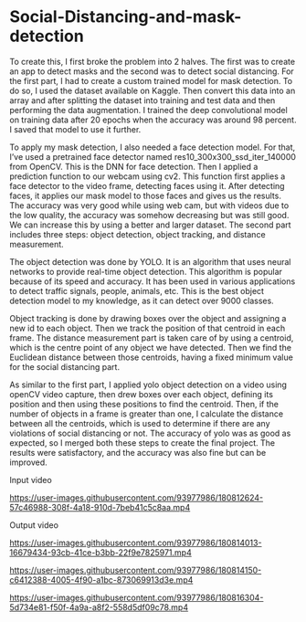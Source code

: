 # Social-Distancing-and-mask-detection

To create this, I first broke the problem into 2 halves. The first was to create an app to detect masks and the second was to detect social distancing.
For the first part, I had to create a custom trained model for mask detection. To do so, I used the dataset available on Kaggle. Then convert this data into an array and after splitting the dataset into training and test data and then performing the data augmentation. I trained the deep convolutional model on training data after 20 epochs when the accuracy was around 98 percent. I saved that model to use it further.


To apply my mask detection, I also needed a face detection model. For that, I’ve used a pretrained face detector named res10_300x300_ssd_iter_140000 from OpenCV. This is the DNN for face detection. Then I applied a prediction function to our webcam using cv2. This function first applies a face detector to the video frame, detecting faces using it. After detecting faces, it applies our mask model to those faces and gives us the results. The accuracy was very good while using web cam, but with videos due to the low quality, the accuracy was somehow decreasing but was still good. We can increase this by using a better and larger dataset.
The second part includes three steps: object detection, object tracking, and distance measurement.


The object detection was done by YOLO. It is an algorithm that uses neural networks to provide real-time object detection. This algorithm is popular because of its speed and accuracy. It has been used in various applications to detect traffic signals, people, animals, etc. This is the best object detection model to my knowledge, as it can detect over 9000 classes.


Object tracking is done by drawing boxes over the object and assigning a new id to each object. Then we track the position of that centroid in each frame. The distance measurement part is taken care of by using a centroid, which is the centre point of any object we have detected. Then we find the Euclidean distance between those centroids, having a fixed minimum value for the social distancing part.

As similar to the first part, I applied yolo object detection on a video using openCV video capture, then drew boxes over each object, defining its position and then using these positions to find the centroid. Then, if the number of objects in a frame is greater than one, I calculate the distance between all the centroids, which is used to determine if there are any violations of social distancing or not. The accuracy of yolo was as good as expected, so I merged both these steps to create the final project. The results were satisfactory, and the accuracy was also fine but can be improved.



Input video

https://user-images.githubusercontent.com/93977986/180812624-57c46988-308f-4a18-910d-7beb41c5c8aa.mp4


Output video


https://user-images.githubusercontent.com/93977986/180814013-16679434-93cb-41ce-b3bb-22f9e7825971.mp4





https://user-images.githubusercontent.com/93977986/180814150-c6412388-4005-4f90-a1bc-873069913d3e.mp4






https://user-images.githubusercontent.com/93977986/180816304-5d734e81-f50f-4a9a-a8f2-558d5df09c78.mp4


